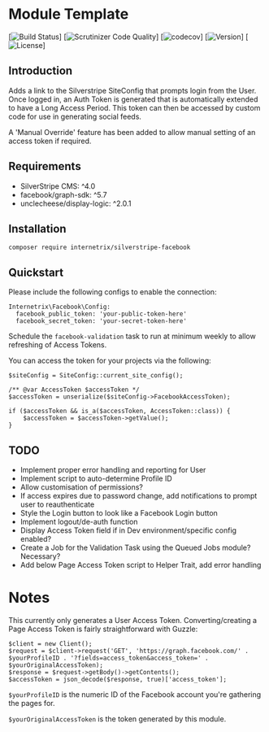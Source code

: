 # Module Template

[![Build Status](link)]
[![Scrutinizer Code Quality](link)]
[![codecov](link)]
[![Version](link)]
[![License](link)]


## Introduction

Adds a link to the Silverstripe SiteConfig that prompts login from the User. Once logged in, an Auth Token is generated 
that is automatically extended to have a Long Access Period. This token can then be accessed by custom code for use in
generating social feeds.

A 'Manual Override' feature has been added to allow manual setting of an access token if required.

## Requirements
* SilverStripe CMS: ^4.0
* facebook/graph-sdk: ^5.7
* unclecheese/display-logic: ^2.0.1

## Installation

```
composer require internetrix/silverstripe-facebook
```

## Quickstart

Please include the following configs to enable the connection:

```
Internetrix\Facebook\Config:
  facebook_public_token: 'your-public-token-here'
  facebook_secret_token: 'your-secret-token-here'
```

Schedule the `facebook-validation` task to run at minimum weekly to allow refreshing of Access Tokens.

You can access the token for your projects via the following:

```
$siteConfig = SiteConfig::current_site_config();

/** @var AccessToken $accessToken */
$accessToken = unserialize($siteConfig->FacebookAccessToken);

if ($accessToken && is_a($accessToken, AccessToken::class)) {
    $accessToken = $accessToken->getValue();
}
```

## TODO

* Implement proper error handling and reporting for User
* Implement script to auto-determine Profile ID
* Allow customisation of permissions?
* If access expires due to password change, add notifications to prompt user to reauthenticate
* Style the Login button to look like a Facebook Login button
* Implement logout/de-auth function
* Display Access Token field if in Dev environment/specific config enabled?
* Create a Job for the Validation Task using the Queued Jobs module? Necessary?
* Add below Page Access Token script to Helper Trait, add error handling

# Notes

This currently only generates a User Access Token. Converting/creating a Page Access Token is fairly straightforward with Guzzle:

```
$client = new Client();
$request = $client->request('GET', 'https://graph.facebook.com/' . $yourProfileID . '?fields=access_token&access_token=' . $yourOriginalAccessToken);
$response = $request->getBody()->getContents();
$accessToken = json_decode($response, true)['access_token'];
```

`$yourProfileID` is the numeric ID of the Facebook account you're gathering the pages for. 

`$yourOriginalAccessToken` is the token generated by this module.
